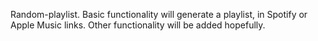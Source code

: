 Random-playlist. Basic functionality will generate a playlist, in Spotify or Apple Music links. Other functionality will be added hopefully.
